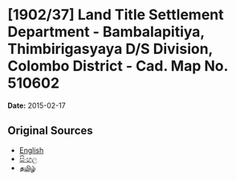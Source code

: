 # [1902/37] Land Title Settlement Department - Bambalapitiya, Thimbirigasyaya  D/S Division, Colombo District - Cad. Map No. 510602

**Date:** 2015-02-17

## Original Sources

- [English](https://documents.gov.lk/view/extra-gazettes/2015/2/1902-37_E.pdf)
- [සිංහල](https://documents.gov.lk/view/extra-gazettes/2015/2/1902-37_S.pdf)
- [தமிழ்](https://documents.gov.lk/view/extra-gazettes/2015/2/1902-37_T.pdf)
